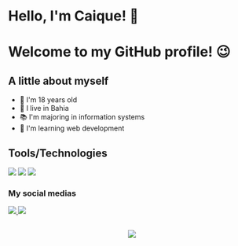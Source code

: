 # Hello, I'm Caique! 👋
# Welcome to my GitHub profile! 😉



## A little about myself
- 💪 I'm 18 years old
- 📌 I live in Bahia
- 📚 I'm majoring in information systems
- 🌱 I'm learning web development

## Tools/Technologies
 <img src="https://img.shields.io/badge/HTML5-E34F26?style=for-the-badge&logo=html5&logoColor=white">
 <img src="https://img.shields.io/badge/CSS3-1572B6?style=for-the-badge&logo=css3&logoColor=white">
 <img src="https://img.shields.io/badge/JavaScript-323330?style=for-the-badge&logo=javascript&logoColor=F7DF1E">


### My social medias
<div>
  <a href="https://www.instagram.com/_caiquedebrito" target="_blank">
    <img src="https://img.shields.io/badge/Instagram-E4405F?style=for-the-badge&logo=instagram&logoColor=white" >
  </a>
  <a href="https://www.linkedin.com/in/caiquedebrito" target="_blank">
    <img src="https://img.shields.io/badge/LinkedIn-0077B5?style=for-the-badge&logo=linkedin&logoColor=white" >
  </a>
</div>
 
 ##
 <div align="center">
 <img src="https://user-images.githubusercontent.com/88737351/158686243-1ab3fa90-0af0-4718-81f0-9029d0c3f0d3.gif"/>
 </div>





